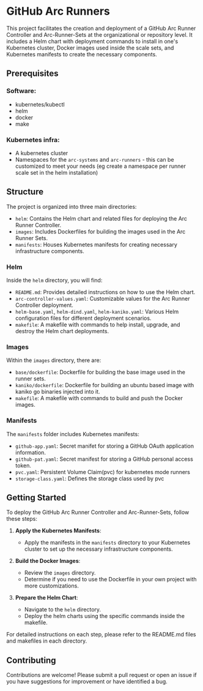 # GitHub Arc Runners

This project facilitates the creation and deployment of a GitHub Arc Runner Controller and Arc-Runner-Sets at the organizational or repository level. It includes a Helm chart with deployment commands to install in one's Kubernetes cluster, Docker images used inside the scale sets, and Kubernetes manifests to create the necessary components.

## Prerequisites

### Software:
- kubernetes/kubectl
- helm
- docker
- make
  
### Kubernetes infra:
- A kubernetes cluster
- Namespaces for the `arc-systems` and `arc-runners` - this can be customized to meet your needs (eg create a namespace per runner scale set in the helm installation)
  
## Structure

The project is organized into three main directories:

- `helm`: Contains the Helm chart and related files for deploying the Arc Runner Controller.
- `images`: Includes Dockerfiles for building the images used in the Arc Runner Sets.
- `manifests`: Houses Kubernetes manifests for creating necessary infrastructure components.

### Helm

Inside the `helm` directory, you will find:

- `README.md`: Provides detailed instructions on how to use the Helm chart.
- `arc-controller-values.yaml`: Customizable values for the Arc Runner Controller deployment.
- `helm-base.yaml`, `helm-dind.yaml`, `helm-kaniko.yaml`: Various Helm configuration files for different deployment scenarios.
- `makefile`: A makefile with commands to help install, upgrade, and destroy the Helm chart deployments.

### Images

Within the `images` directory, there are:

- `base/dockerfile`: Dockerfile for building the base image used in the runner sets.
- `kaniko/dockerfile`: Dockerfile for building an ubuntu based image with kaniko go binaries injected into it.
- `makefile`: A makefile with commands to build and push the Docker images.

### Manifests

The `manifests` folder includes Kubernetes manifests:

- `github-app.yaml`: Secret manifet for storing a GitHub OAuth application information.
- `github-pat.yaml`: Secret manifest for storing a GitHub personal access token.
- `pvc.yaml`: Persistent Volume Claim(pvc) for kubernetes mode runners
- `storage-class.yaml`: Defines the storage class used by pvc

## Getting Started

To deploy the GitHub Arc Runner Controller and Arc-Runner-Sets, follow these steps:

1. **Apply the Kubernetes Manifests**:
   - Apply the manifests in the `manifests` directory to your Kubernetes cluster to set up the necessary infrastructure components.
  
2. **Build the Docker Images**:
   - Review the `images` directory.
   - Determine if you need to use the Dockerfile in your own project with more customizations.

3. **Prepare the Helm Chart**:
   - Navigate to the `helm` directory.
   - Deploy the helm charts using the specific commands inside the makefile.

For detailed instructions on each step, please refer to the README.md files and makefiles in each directory.

## Contributing

Contributions are welcome! Please submit a pull request or open an issue if you have suggestions for improvement or have identified a bug.
